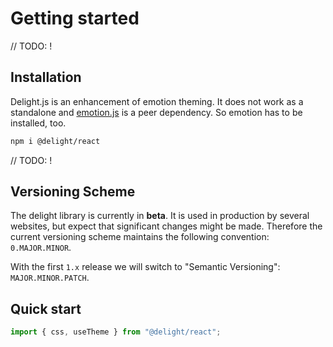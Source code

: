 # Getting started

// TODO: !

## Installation

Delight.js is an enhancement of emotion theming. It does not work as a standalone and [emotion.js](https://github.com/emotion-js/emotion) is a peer dependency. So emotion has to be installed, too.

```sh
npm i @delight/react
```

// TODO: !

## Versioning Scheme

The delight library is currently in **beta**. It is used in production by several websites, but expect that significant changes might be made. Therefore the current versioning scheme maintains the following convention: `0.MAJOR.MINOR`.

With the first `1.x` release we will switch to "Semantic Versioning": `MAJOR.MINOR.PATCH`.

## Quick start

```js
import { css, useTheme } from "@delight/react";
```
